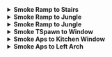 <details>
  <summary><strong>Smoke Ramp to Stairs</strong></summary>
  <br>
  
  Normal Throw

  <div align="center">
    <img src="smoke_ramp_stairs_pos.png" alt="Position" width="300"/>
    <img src="smoke_ramp_stairs_angle.png" alt="Angle" width="300"/>
    <img src="smoke_ramp_stairs_result.png" alt="Result" width="300"/>
  </div>
  
</details>

<details>
  <summary><strong>Smoke Ramp to Jungle</strong></summary>
  <br>
  
  Normal Throw

  <div align="center">
    <img src="smoke_ramp_jungle_pos.png" alt="Position" width="300"/>
    <img src="smoke_ramp_jungle_angle.png" alt="Angle" width="300"/>
    <img src="smoke_ramp_jungle_result.png" alt="Result" width="300"/>
  </div>
  
</details>

<details>
  <summary><strong>Smoke Ramp to Jungle</strong></summary>
  <br>
  
  Jump Throw

  <div align="center">
    <img src="smoke_ramp_ct_pos.png" alt="Position" width="300"/>
    <img src="smoke_ramp_ct_angle.png" alt="Angle" width="300"/>
    <img src="smoke_ramp_ct_result.png" alt="Result" width="300"/>
  </div>
  
</details>

<details>
  <summary><strong>Smoke TSpawn to Window</strong></summary>
  <br>
  
  Crouch Walk Jump Throw

  <div align="center">
    <img src="smoke_t_window_pos.png" alt="Position" width="300"/>
    <img src="smoke_t_window_start.png" alt="Start" width="300"/>
    <img src="smoke_t_window_throw.png" alt="Throw" width="300"/>
    <img src="smoke_t_window_result.png" alt="Result" width="300"/>
  </div>
  
</details>

<details>
  <summary><strong>Smoke Aps to Kitchen Window</strong></summary>
  <br>
  
  Jump Throw

  <div align="center">
    <img src="smoke_aps_kitchenwindow_angle.png" alt="Angle" width="300"/>
    <img src="smoke_aps_kitchenwindow_result.png" alt="Result" width="300"/>
  </div>
  
</details>

<details>
  <summary><strong>Smoke Aps to Left Arch</strong></summary>
  <br>
  
  Normal Throw

  <div align="center">
    <img src="smoke_aps_leftarch_pos.png" alt="Angle" width="300"/>
    <img src="smoke_aps_leftarch_angle.png" alt="Angle" width="300"/>
    <img src="smoke_aps_leftarch_result.png" alt="Result" width="300"/>
  </div>
  
</details>
